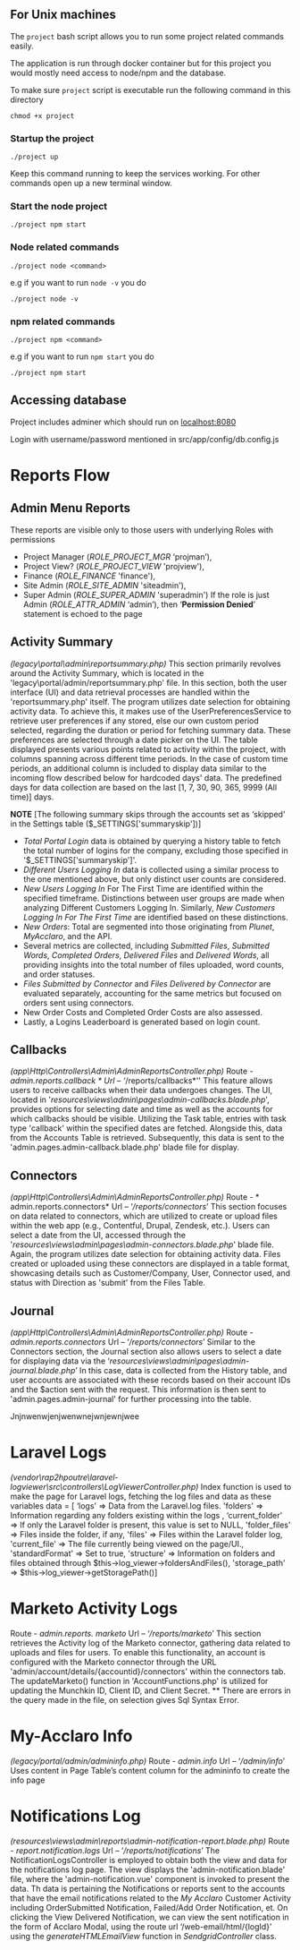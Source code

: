 
## For Unix machines 

The `project` bash script allows you to run some project related commands easily.

The application is run through docker container but for this project you would mostly need access to node/npm and the database. 

To make sure `project` script is executable run the following command in this directory 

`chmod +x project`


### Startup the project

`./project up`

Keep this command running to keep the services working. For other commands open up a new terminal window.

### Start the node project

`./project npm start`

### Node related commands


`./project node <command>`

e.g if you want to run `node -v` you do 

`./project node -v`

### npm related commands

`./project npm <command>`

e.g if you want to run `npm start` you do 

`./project npm start`


## Accessing database

Project includes adminer which should run on [localhost:8080](http://localhost:8080/adminer.php)

Login with username/password mentioned in src/app/config/db.config.js




# Reports Flow 

## Admin Menu Reports

These reports are visible only to those users with underlying Roles with permissions
*   Project Manager (*ROLE_PROJECT_MGR*  ‘projman’),
*   Project View? (*ROLE_PROJECT_VIEW*  'projview'),
*   Finance (*ROLE_FINANCE*  'finance'),
*   Site Admin (*ROLE_SITE_ADMIN*  'siteadmin'),
*   Super Admin (*ROLE_SUPER_ADMIN*  'superadmin')
If the role is just Admin  (*ROLE_ATTR_ADMIN*  ‘admin’), then ‘**Permission Denied**’ statement is echoed to the page


## Activity Summary 
*(legacy\portal\admin\reportsummary.php)*
This section primarily revolves around the Activity Summary, which is located in the 'legacy\portal/admin/reportsummary.php' file. In this section, both the user interface (UI) and data retrieval processes are handled within the 'reportsummary.php' itself.
The program utilizes date selection for obtaining activity data. To achieve this, it makes use of the UserPreferencesService to retrieve user preferences if any stored, else our own custom period selected, regarding the duration or period for fetching summary data. These preferences are selected through a date picker on the UI.
The table displayed presents various points related to activity within the project, with columns spanning across different time periods. In the case of custom time periods, an additional column is included to display data similar to the incoming flow described below for hardcoded days' data.
The predefined days for data collection are based on the last [1, 7, 30, 90, 365, 9999 (All time)] days.

**NOTE**
[The following summary skips through the accounts set as ‘skipped’ in the Settings table   ($_SETTINGS['summaryskip'])]

* *Total Portal Login* data is obtained by querying a history table to fetch the total number of logins for the company, excluding those specified in '$_SETTINGS['summaryskip']'.
* *Different Users Logging In* data is collected using a similar process to the one mentioned above, but only distinct user counts are considered.
* *New Users Logging In* For The First Time are identified within the specified timeframe.
    Distinctions between user groups are made when analyzing Different Customers Logging In.
    Similarly, *New Customers Logging In For The First Time* are identified based on these distinctions.
* *New Orders*: Total are segmented into those originating from *Plunet*, *MyAcclaro*, and the API.
* Several metrics are collected, including *Submitted Files*, *Submitted Words*, *Completed Orders*, *Delivered Files* and *Delivered Words*, all providing insights into the total number of files uploaded, word counts, and order statuses.
* *Files Submitted by Connector* and *Files Delivered by Connector* are evaluated separately, accounting for the same metrics but focused on orders sent using connectors.
* New Order Costs and Completed Order Costs are also assessed.
* Lastly, a Logins Leaderboard is generated based on login count.


## Callbacks 
*(app\Http\Controllers\Admin\AdminReportsController.php)*
Route -  *admin.reports.callback  *                             Url – ‘*/reports/callbacks*''
This feature allows users to receive callbacks when their data undergoes changes.
The UI, located in '*resources\views\admin\pages\admin-callbacks.blade.php*', provides options for selecting date and time as well as the accounts for which callbacks should be visible.
Utilizing the Task table, entries with task type 'callback' within the specified dates are fetched. Alongside this, data from the Accounts Table is retrieved. Subsequently, this data is sent to the 'admin.pages.admin-callback.blade.php' blade file for display.

## Connectors
*(app\Http\Controllers\Admin\AdminReportsController.php)*
Route - * admin.reports.connectors*                               Url – ‘*/reports/connectors*’
This section focuses on data related to connectors, which are utilized to create or upload files within the web app (e.g., Contentful, Drupal, Zendesk, etc.). Users can select a date from the UI, accessed through the '*resources\views\admin\pages\admin-connectors.blade.php*' blade file.
Again, the program utilizes date selection for obtaining activity data.
Files created or uploaded using these connectors are displayed in a table format, showcasing details such as Customer/Company, User, Connector used, and status with Direction as 'submit' from the Files Table.

## Journal
*(app\Http\Controllers\Admin\AdminReportsController.php)*
Route -  *admin.reports.connectors*                               Url – ‘*/reports/connectors*’
Similar to the Connectors section, the Journal section also allows users to select a date for displaying data via the ‘*resources\views\admin\pages\admin-journal.blade.php*’
In this case, data is collected from the History table, and user accounts are associated with these records based on their account IDs and the $action sent with the request. This information is then sent to 'admin.pages.admin-journal' for further processing into the table.











Jnjnwenwjenjwenwnejwnjewnjwee







# Laravel Logs 
*(vendor\rap2hpoutre\laravel-logviewer\src\controllers\LogViewerController.php)*
Index function is used to make the page for Laravel logs, fetching the log files and data as these variables
 data = [ ‘logs' => Data from the Laravel.log files.
        	'folders' => Information regarding any folders existing within the logs ,
        	‘current_folder' => If only the Laravel folder is present, this value is set to NULL,
        	'folder_files' => Files inside the folder, if any,
     	   'files' => Files within the Laravel folder log,
        	'current_file' => The file currently being viewed on the page/UI.,
        	'standardFormat' => Set to true,
        	'structure' => Information on folders and files obtained through $this->log_viewer->foldersAndFiles(),
        	'storage_path' => $this->log_viewer->getStoragePath()]

# Marketo Activity Logs
Route -  *admin.reports. marketo*                                   Url – ‘*/reports/marketo*’
This section retrieves the Activity log of the Marketo connector, gathering data related to uploads and files for users.
To enable this functionality, an account is configured with the Marketo connector through the URL 'admin/account/details/{accountid}/connectors' within the connectors tab. The updateMarketo() function in 'AccountFunctions.php' is utilized for updating the Munchkin ID, Client ID, and Client Secret.
** There are errors in the query made in the file, on selection gives Sql Syntax Error.


# My-Acclaro Info 
*(legacy/portal/admin/admininfo.php)*
Route -  *admin.info*                                                           Url – ‘*/admin/info*’
Uses content in Page Table’s content column for the admininfo to create the info page

# Notifications Log
*(resources\views\admin\reports\admin-notification-report.blade.php)*
Route -  *report.notification.logs*                                   Url – ‘*/reports/notifications*’
The NotificationLogsController is employed to obtain both the view and data for the notifications log page.
The view displays the 'admin-notification.blade' file, where the 'admin-notification.vue' component is invoked to present the data.
 Th data is pertaining the Notifications or reports sent to the accounts that have the email notifications related to the *My Acclaro* Customer Activity including OrderSubmitted Notification, Failed/Add Order Notification, et.
On clicking the View Delivered Notification, we can view the sent notification in the form of Acclaro Modal, using the route url ‘/web-email/html/{logId}’  using the *generateHTMLEmailView* function in *SendgridController* class.






